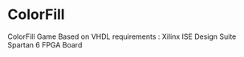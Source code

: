 # ColorFill
ColorFill Game Based on VHDL
requirements : Xilinx ISE Design Suite
               Spartan 6 FPGA Board
               
